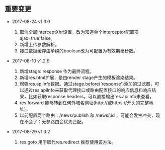 ## 重要变更
* 2017-08-24 v1.3.0
  1. 取消全局interceptXhr设置，改为知道单个interceptor配置项ajax=true|false。
  2. 新增上传参数解析。
  3. 接口数据缓存由单纯的boolean改为可配置为有效期毫秒数。


  
* 2017-08-10 v1.2.9
  1. 新增stage: response 作为最终流程。
  2. 新增res.html扩展，是由render stage产生的模板渲染结果。
  3. 增强res.apiInfo数据。通过stage.before('response')添加的过滤器，可以通过res.apiInfo来获取代理接口或路由配置接口的响应信息和响应结果，比如获取response headers。可以直接输出res.apiInfo来查看。
  4. res.forward 能够转到任何外域名网址(http://或https://开头的完整地址)。
  5. 以前配置两个路由：/news/publish 和 /news/:id ，可能会发生冲突，现在不会了：无参路由会优先匹配。

* 2017-08-29 v1.3.2
  1. res.goto 用于取代res.redirect 推荐使用该方法。


